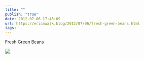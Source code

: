```yaml
---
title: ""
publish: "true"
date: 2012-07-06 17:43:09
url: https://ericmwalk.blog/2012/07/06/fresh-green-beans.html
tags: 
---
```


Fresh Green Beans

![](https://ericmwalk.blog/uploads/2022/35c634f6e6.jpg)
